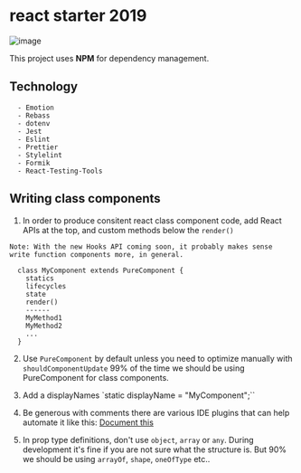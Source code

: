 # react starter 2019

![image](https://github.com/CodeDoorHQ/codedoor-advisor-serverless/blob/master/docs/images/splash.png)

This project uses **NPM** for dependency management.

## Technology

```
  - Emotion
  - Rebass
  - dotenv
  - Jest
  - Eslint
  - Prettier
  - Stylelint
  - Formik
  - React-Testing-Tools
```

## Writing class components

1. In order to produce consitent react class component code, add React APIs at the top, and custom methods below the `render()`

```
Note: With the new Hooks API coming soon, it probably makes sense write function components more, in general.
```

```
  class MyComponent extends PureComponent {
    statics
    lifecycles
    state
    render()
    ------
    MyMethod1
    MyMethod2
    ...
  }
```

2. Use `PureComponent` by default unless you need to optimize manually with `shouldComponentUpdate` 99% of the time we should be using PureComponent for class components.

3. Add a displayNames `static displayName = "MyComponent";``

4. Be generous with comments there are various IDE plugins that can help automate it like this: [Document this](https://marketplace.visualstudio.com/items?itemName=joelday.docthis)

5. In prop type definitions, don't use `object`, `array` or `any`. During development it's fine if you are not sure what the structure is. But 90% we should be using `arrayOf`, `shape`, `oneOfType` etc..
